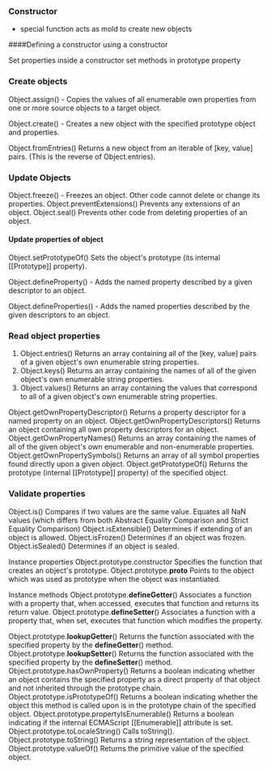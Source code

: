 ### Constructor

- special function acts as mold to create new objects

####Defining a constructor
 using a constructor


 Set properties inside a constructor
 set methods in prototype property

### Create objects

Object.assign()  - Copies the values of all enumerable own properties from one or more source objects to a target object.

Object.create() - Creates a new object with the specified prototype object and properties.

Object.fromEntries()   Returns a new object from an iterable of [key, value] pairs. (This is the reverse of Object.entries).

### Update Objects
Object.freeze() - Freezes an object. Other code cannot delete or change its properties.
Object.preventExtensions()   Prevents any extensions of an object.
Object.seal()    Prevents other code from deleting properties of an object.

  #### Update properties of object
  Object.setPrototypeOf()     Sets the object's prototype (its internal [[Prototype]] property).

  Object.defineProperty() - Adds the named property described by a given descriptor to an object.

  Object.defineProperties() -  Adds the named properties described by the given descriptors to an object.

### Read object properties
1. Object.entries()   Returns an array containing all of the [key, value] pairs of a given object's own enumerable string properties.
2. Object.keys()         Returns an array containing the names of all of the given object's own enumerable string properties.
3. Object.values()   Returns an array containing the values that correspond to all of a given object's own enumerable string properties.

Object.getOwnPropertyDescriptor()    Returns a property descriptor for a named property on an object.
Object.getOwnPropertyDescriptors()   Returns an object containing all own property descriptors for an object.
Object.getOwnPropertyNames()   Returns an array containing the names of all of the given object's own enumerable and non-enumerable properties.
Object.getOwnPropertySymbols()    Returns an array of all symbol properties found directly upon a given object.
Object.getPrototypeOf()    Returns the prototype (internal [[Prototype]] property) of the specified object.

### Validate properties
Object.is()    Compares if two values are the same value. Equates all NaN values (which differs from both Abstract Equality Comparison and Strict Equality Comparison)
Object.isExtensible()     Determines if extending of an object is allowed.
Object.isFrozen()     Determines if an object was frozen.
Object.isSealed()     Determines if an object is sealed.


Instance properties
Object.prototype.constructor     Specifies the function that creates an object's prototype.
Object.prototype.__proto__        Points to the object which was used as prototype when the object was instantiated.

Instance methods
Object.prototype.__defineGetter__()     Associates a function with a property that, when accessed, executes that function and returns its return value.
Object.prototype.__defineSetter__()     Associates a function with a property that, when set, executes that function which modifies the property.

Object.prototype.__lookupGetter__()    Returns the function associated with the specified property by the __defineGetter__() method.
Object.prototype.__lookupSetter__()     Returns the function associated with the specified property by the __defineSetter__() method.
Object.prototype.hasOwnProperty()     Returns a boolean indicating whether an object contains the specified property as a direct property of that object and not inherited through the prototype chain.
Object.prototype.isPrototypeOf()      Returns a boolean indicating whether the object this method is called upon is in the prototype chain of the specified object.
Object.prototype.propertyIsEnumerable()    Returns a boolean indicating if the internal ECMAScript [[Enumerable]] attribute is set.
Object.prototype.toLocaleString()      Calls toString().
Object.prototype.toString()    Returns a string representation of the object.
Object.prototype.valueOf()    Returns the primitive value of the specified object.
